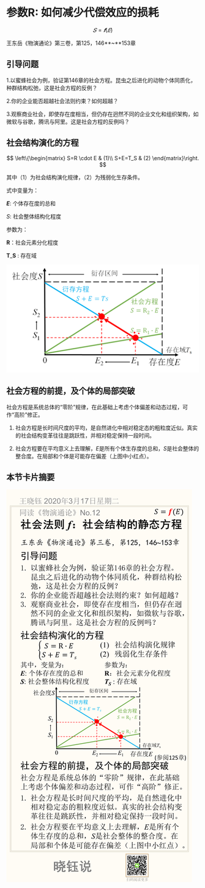 # 参数R: 如何减少代偿效应的损耗

$$
𝑆=𝒇(𝐸)
$$



王东岳《物演通论》第三卷，第125，146**~**153章

## 引导问题

1.以蜜蜂社会为例，验证第146章的社会方程。昆虫之后进化的动物个体同质化，种群结构松弛，这是社会方程的反例？

2.你的企业能否超越社会法则约束？如何超越？

3.观察商业社会，即使存在度相当，但仍存在迥然不同的企业文化和组织架构，如微软与谷歌，腾讯与阿里。这是社会方程的反例吗？

## 社会结构演化的方程

$$
\left\{\begin{matrix}
S=R \cdot E & (1)\\ 
S+E=T_S & (2)
\end{matrix}\right.
$$

其中（1）为社会结构演化规律，（2）为残弱化生存条件。

式中变量为：

***E***: 个体存在度的总和

$S$: 社会整体结构化程度

参数为：

**R**：社会元素分化程度

**T**_**S** : 存在域

![image-20200320163027795](No.12/image-20200320163027795.png)

## 社会方程的前提，及个体的局部突破

社会方程是系统总体的“零阶”规律，在此基础上考虑个体偏差和动态过程，可作“高阶”修正。

1. 社会方程是长时间尺度的平均，是自然进化中相对稳定态的粗粒度近似。真实的社会结构变革往往是跳跃性，并相对稳定保持一段时间。

2. 社会方程要在平均意义上去理解，*E*是所有个体生存度的总和，*S*是社会整体的整合度。在局部和个体是可能存在偏差（上图中小红点）。



## 本节卡片摘要

![No.12](No.12/No.12.png)